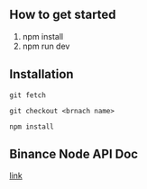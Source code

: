 ## How to get started

1. npm install
2. npm run dev

## Installation

```
git fetch

git checkout <brnach name>

npm install
```

## Binance Node API Doc
[link](https://github.com/binance-exchange/node-binance-api)
